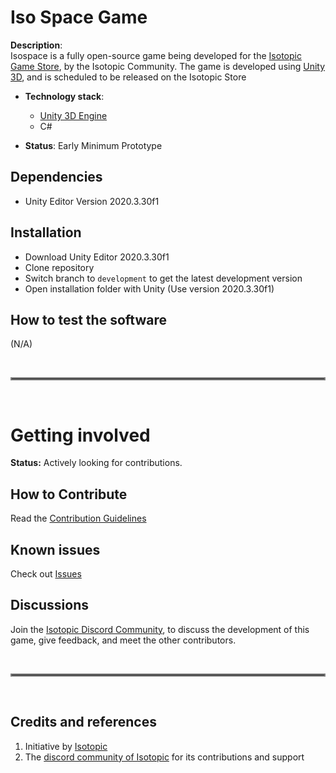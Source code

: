 # Iso Space Game

**Description**:  
Isospace is a fully open-source game being developed for the [Isotopic Game Store](https://isotopic.io/nft-game-store), by the Isotopic Community.
The game is developed using [Unity 3D](https://unity.com), and is scheduled to be released on the Isotopic Store 

  - **Technology stack**: 
    - [Unity 3D Engine](https://unity.com)
    - C#
    
  - **Status**:  Early Minimum Prototype 


## Dependencies
- Unity Editor Version 2020.3.30f1

## Installation

- Download Unity Editor 2020.3.30f1
- Clone repository
- Switch branch to `development` to get the latest development version
- Open installation folder with Unity (Use version 2020.3.30f1)


## How to test the software

(N/A)

&nbsp;
<hr style="border:2px solid gray">
&nbsp;

# Getting involved
**Status:** Actively looking for contributions.

## How to Contribute

Read the [Contribution Guidelines](CONTRIBUTIONS.md)

## Known issues

Check out [Issues](https://github.com/IsotopicIO/iso-space-game/issues)

## Discussions

Join the [Isotopic Discord Community](https://discord.gg/zZqNycn6FJ), to discuss the development of this game, give feedback, and meet the other contributors.

&nbsp;
<hr style="border:2px solid gray">
&nbsp;

## Credits and references

1. Initiative by [Isotopic](https://isotopic.io)
2. The [discord community of Isotopic](https://discord.gg/zZqNycn6FJ) for its contributions and support

